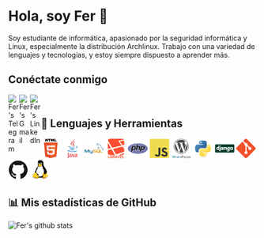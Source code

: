 # Hola, soy Fer 👋

Soy estudiante de informática, apasionado por la seguridad informática y Linux, especialmente la distribución Archlinux. Trabajo con una variedad de lenguajes y tecnologías, y estoy siempre dispuesto a aprender más.

## Conéctate conmigo

<a href="https://t.me/fc_33">
  <img align="left" alt="Fer's Telegram" width="22px" src="https://cdn-icons-png.flaticon.com/512/2111/2111646.png" />
</a>
<a href="mailto:fercassera@gmail.com">
  <img align="left" alt="Fer's Gmail" width="22px" src="https://cdn-icons-png.flaticon.com/512/281/281769.png" />
</a>
<a href="https://www.linkedin.com/in/fernando-cassera-5202bb191">
  <img align="left" alt="Fer's LinkedIn" width="22px" src="https://cdn-icons-png.flaticon.com/512/174/174857.png" />
</a>
<br />

## 🚀 Lenguajes y Herramientas

<p align="left">
  <img src="https://raw.githubusercontent.com/devicons/devicon/master/icons/html5/html5-original-wordmark.svg" alt="html5" width="40" height="40"/>
  <img src="https://raw.githubusercontent.com/devicons/devicon/master/icons/java/java-original-wordmark.svg" alt="java" width="40" height="40"/>
  <img src="https://raw.githubusercontent.com/devicons/devicon/master/icons/mysql/mysql-original-wordmark.svg" alt="mysql" width="40" height="40"/>
  <img src="https://raw.githubusercontent.com/devicons/devicon/master/icons/laravel/laravel-plain-wordmark.svg" alt="laravel" width="40" height="40"/>
  <img src="https://raw.githubusercontent.com/devicons/devicon/master/icons/php/php-original.svg" alt="php" width="40" height="40"/>
  <img src="https://raw.githubusercontent.com/devicons/devicon/master/icons/javascript/javascript-original.svg" alt="javascript" width="40" height="40"/>
  <img src="https://raw.githubusercontent.com/devicons/devicon/master/icons/wordpress/wordpress-original.svg" alt="wordpress" width="40" height="40"/>
  <img src="https://raw.githubusercontent.com/devicons/devicon/master/icons/python/python-original.svg" alt="python" width="40" height="40"/>
  <img src="https://raw.githubusercontent.com/devicons/devicon/master/icons/django/django-original.svg" alt="django" width="40" height="40"/>
  <img src="https://raw.githubusercontent.com/devicons/devicon/master/icons/git/git-original.svg" alt="git" width="40" height="40"/>
  <img src="https://raw.githubusercontent.com/devicons/devicon/master/icons/github/github-original.svg" alt="github" width="40" height="40"/>
  <img src="https://raw.githubusercontent.com/devicons/devicon/master/icons/linux/linux-original.svg" alt="linux" width="40" height="40"/>
</p>

## 📊 Mis estadísticas de GitHub

![Fer's github stats](https://github-readme-stats.vercel.app/api?username=ferc33&show_icons=true&theme=radical)

